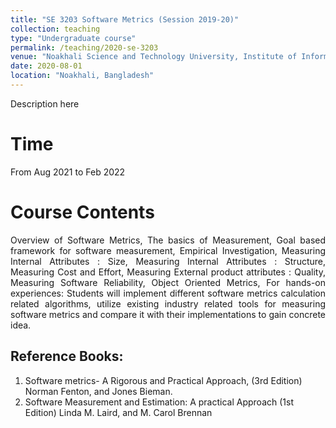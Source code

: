 ```yaml
---
title: "SE 3203 Software Metrics (Session 2019-20)"
collection: teaching
type: "Undergraduate course"
permalink: /teaching/2020-se-3203
venue: "Noakhali Science and Technology University, Institute of Information Technology"
date: 2020-08-01
location: "Noakhali, Bangladesh"
---
```


Description here

Time
====
From Aug 2021 to Feb 2022

Course Contents
====
<p align="justify">
Overview of Software Metrics, The basics of Measurement, Goal based framework for software measurement, Empirical Investigation, Measuring Internal Attributes : Size, Measuring Internal Attributes : Structure, Measuring Cost and Effort, Measuring External product attributes : Quality, Measuring Software Reliability, Object Oriented Metrics, For hands-on experiences: Students will implement different software metrics calculation related algorithms, utilize existing industry related tools for measuring software metrics and compare it with their implementations to gain concrete idea.
</p>

Reference Books:
---
1. Software metrics- A Rigorous and Practical Approach, (3rd Edition) Norman Fenton, and Jones
Bieman. <br/>
2. Software Measurement and Estimation: A practical Approach (1st Edition) Linda M. Laird, and
M. Carol Brennan <br/>
